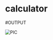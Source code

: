 # calculator

#OUTPUT

![PIC](https://user-images.githubusercontent.com/113275452/199678558-1b416ade-ac5a-481a-8648-b8aaa4184bde.jpg)
